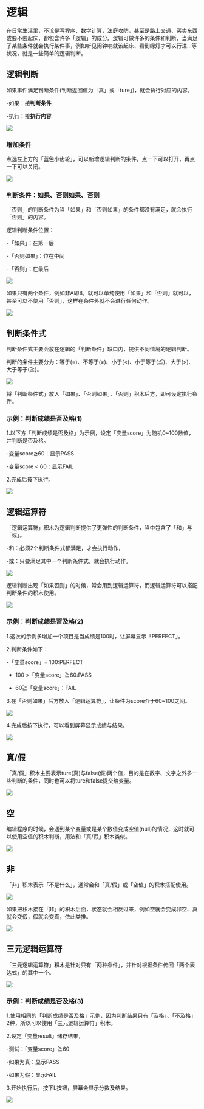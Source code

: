 

# 逻辑

在日常生活里，不论是写程序、数学计算，法庭攻防，甚至是路上交通、买卖东西或要不要起床，都包含许多「逻辑」的成分。逻辑可做许多的条件和判断，当满足了某些条件就会执行某件事，例如听见闹钟响就该起床、看到绿灯才可以行进…等状况，就是一些简单的逻辑判断。

## 逻辑判断

如果事件满足判断条件(判断返回值为「真」或「ture」)，就会执行对应的内容。

-如果：接**判断条件**

-执行：接**执行内容**

![](../../assets/images/upload_a05837f4247b76cc747cae670b17c274.png)

### 增加条件

点选左上方的「蓝色小齿轮」，可以新增逻辑判断的条件，点一下可以打开，再点一下可以关闭。

![](../../assets/images/upload_a41d68cd2082f3aae5f3981cce24bafd.gif)

### 判断条件：如果、否则如果、否则

「否则」的判断条件为当「如果」和「否则如果」的条件都没有满足，就会执行「否则」的内容。

逻辑判断条件位置：

-「如果」：在第一层

-「否则如果」：位在中间

-「否则」：在最后

![](../../assets/images/upload_b3f5e79c33f6a4da74e1cfdda2ebb287.jpg)

如果只有两个条件，例如非A即B，就可以单纯使用「如果」和「否则」就可以，甚至可以不使用「否则」，这样在条件外就不会进行任何动作。

![](../../assets/images/upload_1ae4c3d5215d2847040889b4f71d6b38.png)

## 判断条件式

判断条件式主要会放在逻辑的「判断条件」缺口内，提供不同情境的逻辑判断。

判断的条件主要分为：等于(=)、不等于(≠)、小于(<)、小于等于(≦)、大于(>)、大于等于(≧)。

![](../../assets/images/upload_151cd59aee9c176b287ce540bca112f1.png)

将「判断条件式」放入「如果」、「否则如果」、「否则」积木后方，即可设定执行条件。

### 示例：判断成绩是否及格(1)

1.以下方「判断成绩是否及格」为示例，设定「变量score」为随机0~100数值，并判断是否及格。

-变量score≧60：显示PASS

-变量score < 60：显示FAIL

2.完成后按下执行。

![](../../assets/images/upload_1e85e92c48d4fb5daa301dd6958f63b0.png)

## 逻辑运算符

「逻辑运算符」积木为逻辑判断提供了更弹性的判断条件，当中包含了「和」与「或」。

-和：必须2个判断条件式都满足，才会执行动作，

-或：只要满足其中一个判断条件式，就会执行动作。

![](../../assets/images/upload_09d829bd597417299d5c3af90fcc06a8.png)

逻辑判断出现「如果否则」的时候，常会用到逻辑运算符，而逻辑运算符可以搭配判断条件的积木使用。

![](../../assets/images/upload_2a1786bb136c7d6963686ef657300388.png)

### 示例：判断成绩是否及格(2)

1.这次的示例多增加一个项目是当成绩是100时，让屏幕显示「PERFECT」。

2.判断条件如下：

-「变量score」= 100:PERFECT

- 100 >「变量score」≧60:PASS

- 60≧「变量score」：FAIL

3.在「否则如果」后方放入「逻辑运算符」，让条件为score介于60~100之间。

![](../../assets/images/upload_320f34108c2e8af436530a11cb9dac30.jpg)

4.完成后按下执行，可以看到屏幕显示成绩与结果。

![](../../assets/images/upload_81169a6841a1f2669a5caa457c9df3a5.png)

## 真/假

「真/假」积木主要表示ture(真)与false(假)两个值，目的是在数字、文字之外多一些判断的条件，同时也可以将ture和false提交给变量。

![](../../assets/images/upload_fa06fa865565e57465d43d9339c79600.png)

## 空

编辑程序的时候，会遇到某个变量或是某个数值变成空值(null)的情况，这时就可以使用空值的积木判断，用法和「真/假」积木类似。

![](../../assets/images/upload_d30f4b5bd5ef23d876f24a2ebf330b95.png)

## 非

「非」积木表示「不是什么」，通常会和「真/假」或「空值」的积木搭配使用。

![](../../assets/images/upload_c2cb18419e3e47f48a474c09271a6c23.png)

如果把积木接在「非」的积木后面，状态就会相反过来，例如空就会变成非空、真就会变假，假就会变真，依此类推。

![](../../assets/images/upload_875ea95493d2be2cb3dc3969cab55f9b.png)

## 三元逻辑运算符

「三元逻辑运算符」积木是针对只有「两种条件」，并针对根据条件传回「两个表达式」的其中一个。

![](../../assets/images/upload_3aff7970399de7bb7847496926e5de52.png)

### 示例：判断成绩是否及格(3)

1.使用相同的「判断成绩是否及格」示例，因为判断结果只有「及格」、「不及格」2种，所以可以使用「三元逻辑运算符」积木。

2.设定「变量result」储存结果，

-测试：「变量score」≧60

-如果为真：显示PASS

-如果为假：显示FAIL

3.开始执行后，按下L按钮，屏幕会显示分数及结果。

![](../../assets/images/upload_5d9e920f7b6009c74466629b41380cc7.png)